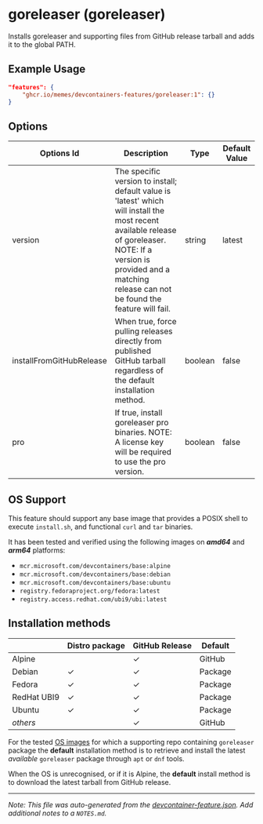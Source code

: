 
# goreleaser (goreleaser)

Installs goreleaser and supporting files from GitHub release tarball and adds it to the global PATH.

## Example Usage

```json
"features": {
    "ghcr.io/memes/devcontainers-features/goreleaser:1": {}
}
```

## Options

| Options Id | Description | Type | Default Value |
|-----|-----|-----|-----|
| version | The specific version to install; default value is 'latest' which will install the most recent available release of goreleaser. NOTE: If a version is provided and a matching release can not be found the feature will fail. | string | latest |
| installFromGitHubRelease | When true, force pulling releases directly from published GitHub tarball regardless of the default installation method. | boolean | false |
| pro | If true, install goreleaser pro binaries. NOTE: A license key will be required to use the pro version. | boolean | false |

<!-- markdownlint-disable MD041 -->
## OS Support

This feature should support any base image that provides a POSIX shell to execute `install.sh`, and functional `curl`
and `tar` binaries.

It has been tested and verified using the following images on ***amd64*** and ***arm64*** platforms:

* `mcr.microsoft.com/devcontainers/base:alpine`
* `mcr.microsoft.com/devcontainers/base:debian`
* `mcr.microsoft.com/devcontainers/base:ubuntu`
* `registry.fedoraproject.org/fedora:latest`
* `registry.access.redhat.com/ubi9/ubi:latest`

## Installation methods

| |Distro package|GitHub Release|Default|
|-|----|--------------|-------|
|Alpine| | &check; | GitHub |
|Debian| &check; | &check; | Package |
|Fedora| &check; | &check; | Package |
|RedHat UBI9| &check; | &check; | Package |
|Ubuntu| &check; | &check; | Package |
|*others*| | &check; | GitHub |

For the tested [OS images](#os-support) for which a supporting repo containing `goreleaser` package the **default**
installation method is to retrieve and install the latest *available* `goreleaser` package through `apt` or `dnf` tools.

When the OS is unrecognised, or if it is Alpine, the **default** install method is to download the latest tarball from
GitHub release.


---

_Note: This file was auto-generated from the [devcontainer-feature.json](https://github.com/memes/devcontainers-features/blob/main/src/goreleaser/devcontainer-feature.json).  Add additional notes to a `NOTES.md`._
